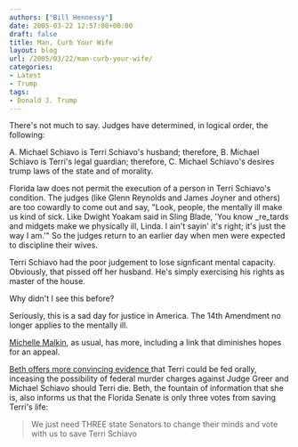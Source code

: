 ```yaml
---
authors: ["Bill Hennessy"]
date: 2005-03-22 12:57:08+00:00
draft: false
title: Man, Curb Your Wife
layout: blog
url: /2005/03/22/man-curb-your-wife/
categories:
- Latest
- Trump
tags:
- Donald J. Trump
---
```


There's not much to say.  Judges have determined, in logical order, the following:

A.  Michael Schiavo is Terri Schiavo's husband; therefore,
B.  Michael Schiavo is Terri's legal guardian; therefore,
C.  Michael Schiavo's desires trump laws of the state and of morality.

Florida law does not permit the execution of a person in Terri Schiavo's condition. The judges (like Glenn Reynolds and James Joyner and others) are too cowardly to come out and say, "Look, people, the mentally ill make us kind of sick.  Like Dwight Yoakam said in Sling Blade, 'You know _re_tards and midgets make we physically ill, Linda.  I ain't sayin' it's right; it's just the way I am.'" So the judges return to an earlier day when men were expected to discipline their wives.

Terri Schiavo had the poor judgement to lose signficant mental capacity.  Obviously, that pissed off her husband.  He's simply exercising his rights as master of the house.

Why didn't I see this before?

Seriously, this is a sad day for justice in America.  The 14th Amendment no longer applies to the mentally ill.
<!-- more -->
[Michelle Malkin](https://michellemalkin.com/archives/001825.htm), as usual, has more, including a link that diminishes hopes for an appeal.

[Beth offers more convincing evidence ](https://bamapachyderm.com/archives/2005/03/21/hammesfahr-terri-could-be-fed-orally-if-allowed/)that Terri could be fed orally, inceasing the possibility of federal murder charges against Judge Greer and Michael Schiavo should Terri die. Beth, the fountain of information that she is, also informs us that the Florida Senate is only three votes from saving Terri's life:


> We just need THREE state Senators to change their minds and vote with us to save Terri Schiavo
